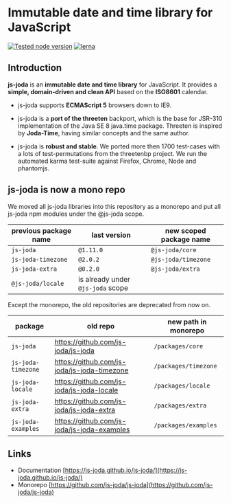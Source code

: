 # Immutable date and time library for JavaScript

[![Tested node version](https://img.shields.io/badge/tested_with-current_node_LTS-blue.svg?style=flat)]()
[![lerna](https://img.shields.io/badge/maintained%20with-lerna-cc00ff.svg)](https://lernajs.io/)


## Introduction

**js-joda** is an **immutable date and time library** for JavaScript. It provides a **simple, domain-driven and clean API** based on the **ISO8601** calendar.

- js-joda supports **ECMAScript 5** browsers down to IE9.

- js-joda is a **port of the threeten** backport, which is the base for JSR-310 implementation of the Java SE 8 java.time package. Threeten is inspired by **Joda-Time**, having similar concepts and the same author.

- js-joda is **robust and stable**. We ported more then 1700 test-cases with a lots of test-permutations from the threetenbp project. We run the automated karma test-suite against Firefox, Chrome, Node and phantomjs.

## js-joda is now a mono repo

We moved all js-joda libraries into this repository as a monorepo and
put all js-joda npm modules under the @js-joda scope.

|  previous package name | last version  | new scoped package name  |  
|---|---|---|
| `js-joda` | `@1.11.0` |`@js-joda/core`| 
| `js-joda-timezone` | `@2.0.2` |`@js-joda/timezone` |
| `js-joda-extra` | `@0.2.0` |`@js-joda/extra` |
| `@js-joda/locale` | is already under `@js-joda` scope |


Except the monorepo, the old repositories are deprecated from now on.

| package | old repo | new path in monorepo |
|---|---|---|
| `js-joda` | https://github.com/js-joda/js-joda | `/packages/core` |
| `js-joda-timezone` | https://github.com/js-joda/js-joda-timezone | `/packages/timezone` | 
| `js-joda-locale` | https://github.com/js-joda/js-joda-locale | `/packages/locale` |
| `js-joda-extra` | https://github.com/js-joda/js-joda-extra | `/packages/extra` |
| `js-joda-examples` | https://github.com/js-joda/js-joda-examples | `/packages/examples` |

## Links

- Documentation [https://js-joda.github.io/js-joda/](https://js-joda.github.io/js-joda/) 
- Monorepo [https://github.com/js-joda/js-joda](https://github.com/js-joda/js-joda) 
